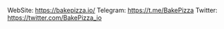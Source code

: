   WebSite:   https://bakepizza.io/
  Telegram:  https://t.me/BakePizza
  Twitter:   https://twitter.com/BakePizza_io
